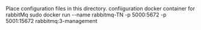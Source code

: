 Place configuration files in this directory.
confiiguration docker container for rabbitMq
sudo docker run --name rabbitmq-TN -p 5000:5672 -p 5001:15672 rabbitmq:3-management